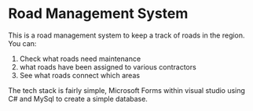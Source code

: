 # Road Management System
This is a road management system to keep a track of roads in the region. You can:

1. Check what roads need maintenance
2. what roads have been assigned to various contractors
3. See what roads connect which areas

The tech stack is fairly simple, Microsoft Forms within visual studio using C# and MySql to create a simple database. 

